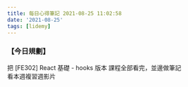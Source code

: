 ```yaml
---
title: 每日心得筆記 2021-08-25 11:02:58
date: '2021-08-25'
tags: [lidemy]
---
```


### 【今日規劃】

把 [FE302] React 基礎 - hooks 版本 課程全部看完，並邊做筆記  
看本週複習週影片

